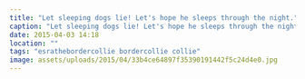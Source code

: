 ```yaml
---
title: "Let sleeping dogs lie! Let's hope he sleeps through the night."
caption: "Let sleeping dogs lie! Let's hope he sleeps through the night."
date: 2015-04-03 14:18
location: ""
tags: "esrathebordercollie bordercollie collie"
image: assets/uploads/2015/04/33b4ce64897f35390191442f5c24d4e0.jpg
---
```

